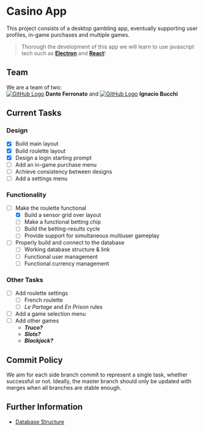 # Casino App
This project consists of a desktop gambling app, eventually supporting user profiles, in-game purchases and multiple games.
> Thorough the development of this app we will learn to use javascript tech such as
**[Electron](https://github.com/electron)** and **[React](https://github.com/facebook/react)**!

## Team
We are a team of two:\
[![GitHub Logo](https://docs.github.com/assets/cb-803/images/site/favicon.svg)](https://github.com/DanteFerronato) **Dante Ferronato** and [![GitHub Logo](https://docs.github.com/assets/cb-803/images/site/favicon.svg)](https://github.com/NachoBOkita1) **Ignacio Bucchi**

## Current Tasks
### Design
+ [x] Build main layout
+ [x] Build roulette layout
+ [x] Design a login starting prompt
+ [ ] Add an in-game purchase menu
+ [ ] Achieve consistency between designs
+ [ ] Add a settings menu

### Functionality
+ [ ] Make the roulette functional
    + [x] Build a sensor grid over layout
    + [ ] Make a functional betting chip
    + [ ] Build the betting-results cycle
    + [ ] Provide support for simultaneous multiuser gameplay
+ [ ] Properly build and connect to the database
    + [ ] Working database structure & link
    + [ ] Functional user management
    + [ ] Functional currency management

### Other Tasks
+ [ ] Add roulette settings
    + [ ] French roulette
    + [ ] _Le Partage_ and _En Prison_ rules
+ [ ] Add a game selection menu
+ [ ] Add other games
    + **_Truco?_**
    + **_Slots?_**
    + **_Blackjack?_**

## Commit Policy
We aim for each side branch commit to represent a single task, whether successful or not.
Ideally, the master branch should only be updated with merges when all branches are stable enough.

## Further Information
+ [Database Structure](/DB/README.md)